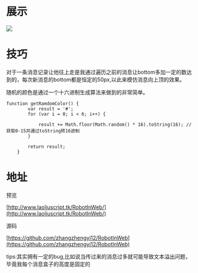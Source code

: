 
# 展示 #

![](http://ot7z7wqqo.bkt.clouddn.com/TIM%E5%9B%BE%E7%89%8720170801163541.png)

# 技巧 #

对于一条消息记录让他往上走是我通过遍历之前的消息让bottom多加一定的数达到的，每次新消息的bottom都是恒定的50px,以此来模仿消息向上顶的效果。

随机的颜色是通过一个十六进制生成算法来做到的非常简单。

	function getRamdomColor() {
		    var result = '#';
		    for (var i = 0; i < 6; i++) {
	
		        result += Math.floor(Math.random() * 16).toString(16); //获取0-15并通过toString转16进制
		    }
	
		    return result;
		}


# 地址 #

预览


[http://www.laoliuscript.tk/RobotInWeb/](http://www.laoliuscript.tk/RobotInWeb/)


源码

[https://github.com/zhangzhengyi12/RobotInWeb](https://github.com/zhangzhengyi12/RobotInWeb)


tips:其实拥有一定的bug,比如说当传过来的消息过多就可能导致文本溢出问题，毕竟我每个消息盒子的高度是固定的
